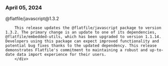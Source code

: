 
### April 05, 2024

<div style={{ display: "table", width: "auto" }}>

  <div style={{ display: "table-row", width: "auto" }}>
      <Snippet file="chips/wrappers.mdx" />
        <div style={{ float: "left", display: "table-column", paddingLeft: "30px", width: "calc(80% - 30px)" }}>
        @flatfile/javascript@1.3.2

        This release updates the @flatfile/javascript package to version 1.3.2. The primary change is an update to one of its dependencies, @flatfile/embedded-utils, which has been upgraded to version 1.1.14. Developers using this package can expect improved functionality and potential bug fixes thanks to the updated dependency. This release demonstrates Flatfile's commitment to maintaining a robust and up-to-date data import experience for their users.
        </div>
  </div>

</div>
